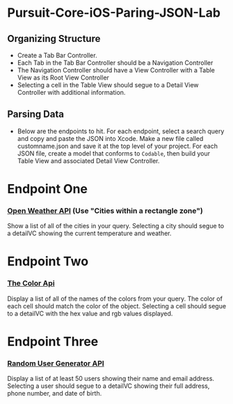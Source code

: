 # Pursuit-Core-iOS-Paring-JSON-Lab

## Organizing Structure

- Create a Tab Bar Controller.  
- Each Tab in the Tab Bar Controller should be a Navigation Controller
- The Navigation Controller should have a View Controller with a Table View as its Root View Controller
- Selecting a cell in the Table View should segue to a Detail View Controller with additional information.

## Parsing Data

- Below are the endpoints to hit.  For each endpoint, select a search query and copy and paste the JSON into Xcode.  Make a new file called customname.json and save it at the top level of your project.  For each JSON file, create a model that conforms to `Codable`, then build your Table View and associated Detail View Controller.

# Endpoint One

### [Open Weather API](https://openweathermap.org/current) (Use "Cities within a rectangle zone")

Show a list of all of the cities in your query.  Selecting a city should segue to a detailVC showing the current temperature and weather.


# Endpoint Two

### [The Color Api](http://www.thecolorapi.com/docs#schemes-generate-scheme-get)

Display a list of all of the names of the colors from your query.  The color of each cell should match the color of the object.  Selecting a cell should segue to a detailVC with the hex value and rgb values displayed.

# Endpoint Three

### [Random User Generator API](https://randomuser.me/documentation)

Display a list of at least 50 users showing their name and email address.  Selecting a user should segue to a detailVC showing their full address, phone number, and date of birth.
